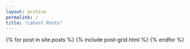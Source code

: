```yaml
---
layout: archive
permalink: /
title: "Latest Posts"
---
```


<div class="tiles">
{% for post in site.posts %}
	{% include post-grid.html %}
{% endfor %}
</div><!-- /.tiles -->

<script type="text/javascript">

  var _gaq = _gaq || [];
  _gaq.push(['_setAccount', 'UA-37188373-1']);
  _gaq.push(['_trackPageview']);

  (function() {
    var ga = document.createElement('script'); ga.type = 'text/javascript'; ga.async = true;
    ga.src = ('https:' == document.location.protocol ? 'https://ssl' : 'http://www') + '.google-analytics.com/ga.js';
    var s = document.getElementsByTagName('script')[0]; s.parentNode.insertBefore(ga, s);
  })();

</script>
